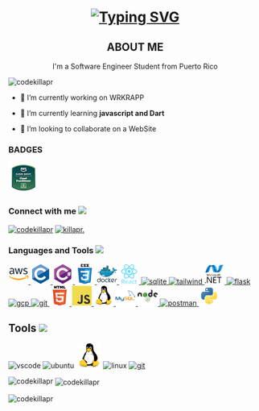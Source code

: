 <div align="center">
  <h1>
    <a href="https://git.io/typing-svg">
      <img src="https://readme-typing-svg.herokuapp.com?font=Fira+Code&weight=600&size=32&pause=1000&color=04F7B4&center=true&vCenter=true&width=435&lines=Welcome+to+CodeKillaPR;Github!" alt="Typing SVG" />
    </a>
  </h1>
</div>


<div align="center">
  <h2>ABOUT ME</h2>
  <p>I'm a Software Engineer Student from Puerto Rico</p>
</div>


<p align="left"> <img src="https://komarev.com/ghpvc/?username=codekillapr&label=VIEWS&color=00bdba&style=flat" alt="codekillapr" /> </p>

- <a href="https://github.com/CodeKillaPr/wrkr" style="text-decoration: none;">🔭 I’m currently working on WRKRAPP</a>

- 🌱 I’m currently learning **javascript and Dart**

- 👯 I’m looking to collaborate on a WebSite

<h3> BADGES </h3>

[![AWS Cloud Quest: Cloud Practitioner](./img/aws-cloud-quest-cloud-practitioner%20(3).png)](https://www.credly.com/badges/e5727c93-fc7a-472a-a587-ee6bdb2c3aee/public_url)

<h3 align="left">Connect with me <img src='https://raw.githubusercontent.com/ShahriarShafin/ShahriarShafin/main/Assets/handshake.gif' width="50"> </h3>
<p align="left">
<a href="https://instagram.com/codekillapr" target="blank"><img align="center" src="https://raw.githubusercontent.com/rahuldkjain/github-profile-readme-generator/master/src/images/icons/Social/instagram.svg" alt="codekillapr" height="30" width="40" /></a>
<a href="https://discord.gg/killapr." target="blank"><img align="center" src="https://raw.githubusercontent.com/rahuldkjain/github-profile-readme-generator/master/src/images/icons/Social/discord.svg" alt="killapr." height="30" width="40" /></a>
</p>

<h3 align="left">Languages and Tools <img src = "https://media2.giphy.com/media/QssGEmpkyEOhBCb7e1/giphy.gif?cid=ecf05e47a0n3gi1bfqntqmob8g9aid1oyj2wr3ds3mg700bl&rid=giphy.gif" width = "32"></h3>
<p align="left"> <a href="https://aws.amazon.com" target="_blank" rel="noreferrer"> <img src="https://raw.githubusercontent.com/devicons/devicon/master/icons/amazonwebservices/amazonwebservices-original-wordmark.svg" alt="aws" width="40" height="40"/> </a> <a href="https://www.cprogramming.com/" target="_blank" rel="noreferrer"> <img src="https://raw.githubusercontent.com/devicons/devicon/master/icons/c/c-original.svg" alt="c" width="40" height="40"/> </a> <a href="https://www.w3schools.com/cs/" target="_blank" rel="noreferrer"> <img src="https://raw.githubusercontent.com/devicons/devicon/master/icons/csharp/csharp-original.svg" alt="csharp" width="40" height="40"/> </a> <a href="https://www.w3schools.com/css/" target="_blank" rel="noreferrer"> <img src="https://raw.githubusercontent.com/devicons/devicon/master/icons/css3/css3-original-wordmark.svg" alt="css3" width="40" height="40"/> </a> <a href="https://www.docker.com/" target="_blank" rel="noreferrer"> <img src="https://raw.githubusercontent.com/devicons/devicon/master/icons/docker/docker-original-wordmark.svg" alt="docker" width="40" height="40"/> </a> <a href="https://reactjs.org/" target="_blank" rel="noreferrer"> <img src="https://raw.githubusercontent.com/devicons/devicon/master/icons/react/react-original-wordmark.svg" alt="react" width="40" height="40"/> </a> <a href="https://www.sqlite.org/" target="_blank" rel="noreferrer"> <img src="https://www.vectorlogo.zone/logos/sqlite/sqlite-icon.svg" alt="sqlite" width="40" height="40"/> </a> <a href="https://tailwindcss.com/" target="_blank" rel="noreferrer"> <img src="https://www.vectorlogo.zone/logos/tailwindcss/tailwindcss-icon.svg" alt="tailwind" width="40" height="40"/> </a> <a href="https://dotnet.microsoft.com/" target="_blank" rel="noreferrer"> <img src="https://raw.githubusercontent.com/devicons/devicon/master/icons/dot-net/dot-net-original-wordmark.svg" alt="dotnet" width="40" height="40"/> </a> <a href="https://flask.palletsprojects.com/" target="_blank" rel="noreferrer"> <img src="https://www.vectorlogo.zone/logos/pocoo_flask/pocoo_flask-icon.svg" alt="flask" width="40" height="40"/> </a> <a href="https://cloud.google.com" target="_blank" rel="noreferrer"> <img src="https://www.vectorlogo.zone/logos/google_cloud/google_cloud-icon.svg" alt="gcp" width="40" height="40"/> </a> <a href="https://git-scm.com/" target="_blank" rel="noreferrer"> <img src="https://www.vectorlogo.zone/logos/git-scm/git-scm-icon.svg" alt="git" width="40" height="40"/> </a> <a href="https://www.w3.org/html/" target="_blank" rel="noreferrer"> <img src="https://raw.githubusercontent.com/devicons/devicon/master/icons/html5/html5-original-wordmark.svg" alt="html5" width="40" height="40"/> </a> <a href="https://developer.mozilla.org/en-US/docs/Web/JavaScript" target="_blank" rel="noreferrer"> <img src="https://raw.githubusercontent.com/devicons/devicon/master/icons/javascript/javascript-original.svg" alt="javascript" width="40" height="40"/> </a> <a href="https://www.linux.org/" target="_blank" rel="noreferrer"> <img src="https://raw.githubusercontent.com/devicons/devicon/master/icons/linux/linux-original.svg" alt="linux" width="40" height="40"/> </a> <a href="https://www.mysql.com/" target="_blank" rel="noreferrer"> <img src="https://raw.githubusercontent.com/devicons/devicon/master/icons/mysql/mysql-original-wordmark.svg" alt="mysql" width="40" height="40"/> </a> <a href="https://nodejs.org" target="_blank" rel="noreferrer"> <img src="https://raw.githubusercontent.com/devicons/devicon/master/icons/nodejs/nodejs-original-wordmark.svg" alt="nodejs" width="40" height="40"/> </a> <a href="https://postman.com" target="_blank" rel="noreferrer"> <img src="https://www.vectorlogo.zone/logos/getpostman/getpostman-icon.svg" alt="postman" width="40" height="40"/> </a> <a href="https://www.python.org" target="_blank" rel="noreferrer"> <img src="https://raw.githubusercontent.com/devicons/devicon/master/icons/python/python-original.svg" alt="python" width="40" height="40"/> </a> </p>


<h2> Tools  <img src = "https://media2.giphy.com/media/QssGEmpkyEOhBCb7e1/giphy.gif?cid=ecf05e47a0n3gi1bfqntqmob8g9aid1oyj2wr3ds3mg700bl&rid=giphy.gif" width = "32"> </h2>
<p align='left'>


<img src ="https://cutt.ly/HDqbjil" alt="vscode" width="45" height="45">
<img src ="https://upload.wikimedia.org/wikipedia/commons/9/9e/UbuntuCoF.svg" alt="ubuntu" color="orange" width="50" height="50">
<img src="https://raw.githubusercontent.com/devicons/devicon/master/icons/linux/linux-original.svg" alt="linux" width="50" height="50"/> </a>
<img src="https://img.icons8.com/?size=100&id=101665&format=png&color=000000" alt="linux" width="50" height="50"/> </a>
<a href="https://git-scm.com/" target="_blank"> <img src="https://cutt.ly/2DqbVgb" alt="git" width="50" height="50"/> </a>


<p><img align="left" src="https://github-readme-stats.vercel.app/api/top-langs?username=codekillapr&show_icons=true&title_color=00ffd5&text_color=00ffee&locale=en&layout=compact" alt="codekillapr" /></p>

<p>&nbsp;<img align="center" src="https://github-readme-stats.vercel.app/api?username=codekillapr&show_icons=true&title_color=00ffee&text_color=00fbff&locale=en" alt="codekillapr" /></p>

<p><img align="center" src="https://github-readme-streak-stats.herokuapp.com/?user=codekillapr&" alt="codekillapr" /></p>

